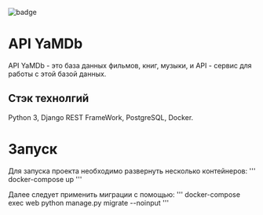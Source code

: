 ![badge](https://github.com/Anton-Kalinin/yamdb_final/actions/workflows/yamdb_workflow.yaml/badge.svg)
# API YaMDb
API YaMDb - это база данных фильмов, книг, музыки, и API - сервис для работы с этой базой данных.
## Стэк технолгий
Python 3, Django REST FrameWork, PostgreSQL, Docker.
# Запуск
Для запуска проекта необходимо развернуть несколько контейнеров:
''' docker-compose up '''

Далее следует применить миграции с помощью:
''' docker-compose exec web python manage.py migrate --noinput '''
